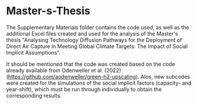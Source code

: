 # Master-s-Thesis

The Supplementary Materials folder contains the code used, as well as the additional Excel files created and used for the analysis of the Master's thesis "Analysing Technology Diffusion Pathways for the Deployment of Direct Air Capture in Meeting Global Climate Targets: The Impact of Social Implicit Assumptions".

It should be mentioned that the code was created based on the code already available from Odenweller et al. (2022) (https://github.com/aodenweller/green-h2-upscaling). Alos, new subcodes were created for the simulations of the social implicit factors (capacity- and year-shift), which must be run through individually to obtain the corresponding results.  

